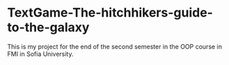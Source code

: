 TextGame-The-hitchhikers-guide-to-the-galaxy
============================================
This is my project for the end of the second semester in the OOP course in FMI in Sofia University.
